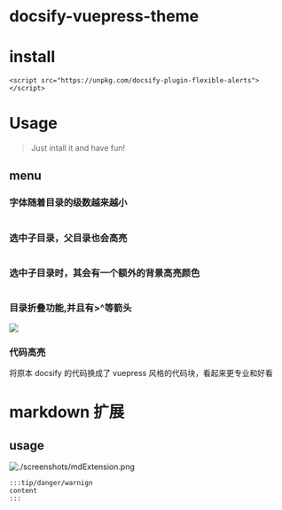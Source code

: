 # docsify-vuepress-theme

# install

```
<script src="https://unpkg.com/docsify-plugin-flexible-alerts"></script>
```

# Usage

> Just intall it and have fun!

## menu	

### 字体随着目录的级数越来越小

![]()

### 选中子目录，父目录也会高亮

![]()

### 选中子目录时，其会有一个额外的背景高亮颜色

![]()

### 目录折叠功能,并且有>^等箭头

![](menufold.png)

###  代码高亮

将原本 docsify 的代码换成了 vuepress 风格的代码块，看起来更专业和好看

# markdown 扩展

## usage

![./screenshots/mdExtension.png](mdExtension)

```
:::tip/danger/warnign
content
:::
```
